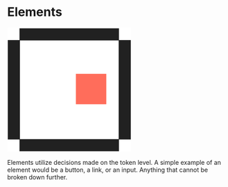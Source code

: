 # Elements

![representation](../assets/icons/element.svg)

Elements utilize decisions made on the token level. A simple example of an element would be a button, a link, or an input. Anything that cannot be broken down further.
